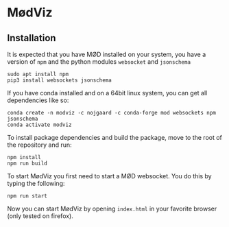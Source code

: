 # MødViz

## Installation
It is expected that you have MØD installed on your system, you have a version
of `npm` and the python modules `websocket` and `jsonschema`
```
sudo apt install npm
pip3 install websockets jsonschema
```

If you have conda installed and on a 64bit linux system, you can get all dependencies like so:
```
conda create -n modviz -c nojgaard -c conda-forge mod websockets npm jsonschema
conda activate modviz
```

To install package dependencies and build the package, move to the root of the
repository and run:
```
npm install
npm run build
```

To start MødViz you first need to start a MØD websocket. You do this by typing the following:
```
npm run start
```

Now you can start MødViz by opening `index.html` in your favorite browser (only tested on firefox).
